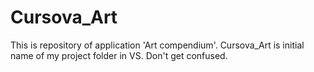# Cursova_Art
This is repository of application 'Art compendium'.
Cursova_Art is initial name of my project folder in VS. Don't get confused.

